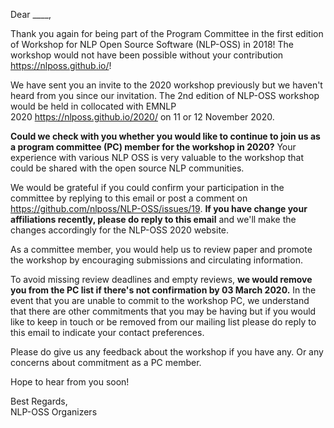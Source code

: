 Dear ____,

Thank you again for being part of the Program Committee in the first edition of Workshop for NLP Open Source Software (NLP-OSS) in 2018! The workshop would not have been possible without your contribution https://nlposs.github.io/!

We have sent you an invite to the 2020 workshop previously but we haven't heard from you since our invitation. The 2nd edition of NLP-OSS workshop would be held in collocated with EMNLP 2020 https://nlposs.github.io/2020/ on 11 or 12 November 2020. 

**Could we check with you whether you would like to continue to join us as a program committee (PC) member for the workshop in 2020?** Your experience with various NLP OSS is very valuable to the workshop that could be shared with the open source NLP communities.

We would be grateful if you could confirm your participation in the committee by replying to this email or post a comment on https://github.com/nlposs/NLP-OSS/issues/19. **If you have change your affiliations recently, please do reply to this email** and we'll make the changes accordingly for the NLP-OSS 2020 website.

As a committee member, you would help us to review paper and promote the workshop by encouraging submissions and circulating information. 

To avoid missing review deadlines and empty reviews, **we would remove you from the PC list if there's not confirmation by 03 March 2020.** In the event that you are unable to commit to the workshop PC, we understand that there are other commitments that you may be having but if you would like to keep in touch or be removed from our mailing list please do reply to this email to indicate your contact preferences. 

Please do give us any feedback about the workshop if you have any. Or any concerns about commitment as a PC member. 

Hope to hear from you soon!

Best Regards,<br>
NLP-OSS Organizers
